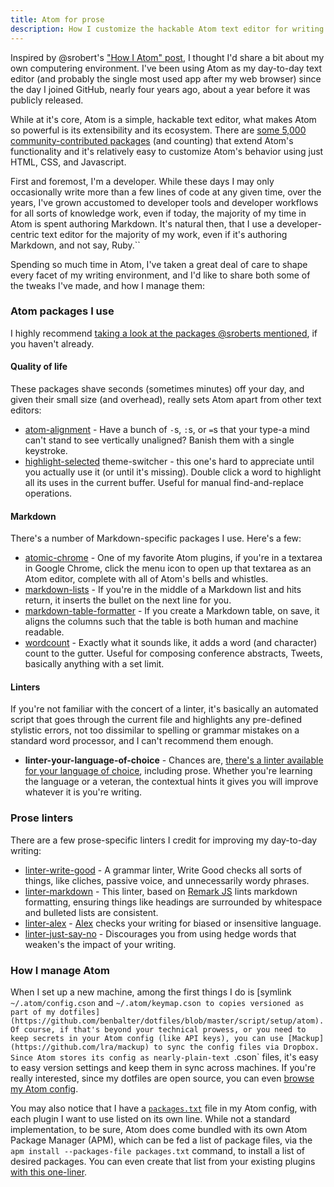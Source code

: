 ```yaml
---
title: Atom for prose
description: How I customize the hackable Atom text editor for writing prose and markdown.
---
```


Inspired by @srobert's ["How I Atom" post](https://sroberts.github.io/2015/06/06/how-i-atom/), I thought I'd share a bit about my own computering environment. I've been using Atom as my day-to-day text editor (and probably the single most used app after my web browser) since the day I joined GitHub, nearly four years ago, about a year before it was publicly released.

While at it's core, Atom is a simple, hackable text editor, what makes Atom so powerful is its extensibility and its ecosystem. There are [some 5,000 community-contributed packages](https://atom.io/packages) (and counting) that extend Atom's functionality and it's relatively easy to customize Atom's behavior using just HTML, CSS, and Javascript.

First and foremost, I'm a developer. While these days I may only occasionally write more than a few lines of code at any given time, over the years, I've grown accustomed to developer tools and developer workflows for all sorts of knowledge work, even if today, the majority of my time in Atom is spent authoring Markdown. It's natural then, that I use a developer-centric text editor for the majority of my work, even if it's authoring Markdown, and not say, Ruby.``

Spending so much time in Atom, I've taken a great deal of care to shape every facet of my writing environment, and I'd like to share both some of the tweaks I've made, and how I manage them:

### Atom packages I use

I highly recommend [taking a look at the packages @sroberts mentioned](https://sroberts.github.io/2015/06/06/how-i-atom/), if you haven't already.

#### Quality of life

These packages shave seconds (sometimes minutes) off your day, and given their small size (and overhead), really sets Atom apart from other text editors:

* [atom-alignment](https://atom.io/packages/atom-alignment) - Have a bunch of `-`s, `:`s, or `=`s that your type-a mind can't stand to see vertically unaligned? Banish them with a single keystroke.
* [highlight-selected](https://atom.io/packages/highlight-selected)
theme-switcher - this one's hard to appreciate until you actually use it (or until it's missing). Double click a word to highlight all its uses in the current buffer. Useful for manual find-and-replace operations.

#### Markdown

There's a number of Markdown-specific packages I use. Here's a few:

* [atomic-chrome](https://atom.io/packages/atomic-chrome) - One of my favorite Atom plugins, if you're in a textarea in Google Chrome, click the menu icon to open up that textarea as an Atom editor, complete with all of Atom's bells and whistles.
* [markdown-lists](https://atom.io/packages/markdown-lists) - If you're in the middle of a Markdown list and hits return, it inserts the bullet on the next line for you.
* [markdown-table-formatter](https://atom.io/packages/markdown-table-formatter) - If you create a Markdown table, on save, it aligns the columns such that the table is both human and machine readable.
* [wordcount](https://atom.io/packages/wordcount) - Exactly what it sounds like, it adds a word (and character) count to the gutter. Useful for composing conference abstracts, Tweets, basically anything with a set limit.

#### Linters

If you're not familiar with the concert of a linter, it's basically an automated script that goes through the current file and highlights any pre-defined stylistic errors, not too dissimilar to spelling or grammar mistakes on a standard word processor, and I can't recommend them enough.

* **linter-your-language-of-choice** - Chances are, [there's a linter available for your language of choice](https://atomlinter.github.io), including prose. Whether you're learning the language or a veteran, the contextual hints it gives you will improve whatever it is you're writing.

### Prose linters

There are a few prose-specific linters I credit for improving my day-to-day writing:

* [linter-write-good](https://atom.io/packages/linter-write-good) - A grammar linter, Write Good checks all sorts of things, like cliches, passive voice, and unnecessarily wordy phrases.
* [linter-markdown](https://atom.io/packages/linter-markdown) - This linter, based on [Remark JS](https://github.com/gnab/remark) lints markdown formatting, ensuring things like headings are surrounded by whitespace and bulleted lists are consistent.
* [linter-alex](https://atom.io/packages/linter-alex) - [Alex](xhttps://github.com/wooorm/alex) checks your writing for biased or insensitive language.
* [linter-just-say-no](https://atom.io/packages/linter-just-say-no) - Discourages you from using hedge words that weaken's the impact of your writing.

### How I manage Atom

When I set up a new machine, among the first things I do is [symlink `~/.atom/config.cson` and `~/.atom/keymap.cson to copies versioned as part of my dotfiles](https://github.com/benbalter/dotfiles/blob/master/script/setup/atom). Of course, if that's beyond your technical prowess, or you need to keep secrets in your Atom config (like API keys), you can use [Mackup](https://github.com/lra/mackup) to sync the config files via Dropbox. Since Atom stores its config as nearly-plain-text `.cson` files, it's easy to easy version settings and keep them in sync across machines. If you're really interested, since my dotfiles are open source, you can even [browse my Atom config](https://github.com/benbalter/dotfiles/tree/master/.atom).

You may also notice that I have a  [`packages.txt`](https://github.com/benbalter/dotfiles/blob/master/.atom/packages.txt) file in my Atom config, with each plugin I want to use listed on its own line. While not a standard implementation, to be sure, Atom does come bundled with its own Atom Package Manager (APM), which can be fed a list of package files, via the `apm install --packages-file packages.txt` command, to install a list of desired packages. You can even create that list from your existing plugins [with this one-liner](https://github.com/benbalter/dotfiles/blob/master/script/atom).

